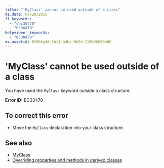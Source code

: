 ```yaml
---
title: "'MyClass' cannot be used outside of a class"
ms.date: 07/20/2015
f1_keywords: 
  - "vbc30470"
  - "bc30470"
helpviewer_keywords: 
  - "BC30470"
ms.assetid: 9f868a3d-5b11-44ba-9e5d-119b06650486
---
```

# 'MyClass' cannot be used outside of a class
You have used the `MyClass` keyword outside a class structure.  
  
 **Error ID:** BC30470  
  
## To correct this error  
  
- Move the `MyClass` declaration into your class structure.  
  
## See also

- [MyClass](~/docs/visual-basic/programming-guide/program-structure/me-my-mybase-and-myclass.md#myclass)
- [Overriding properties and methods in derived classes](~/docs/visual-basic/programming-guide/language-features/objects-and-classes/inheritance-basics.md#overriding-properties-and-methods-in-derived-classes)
